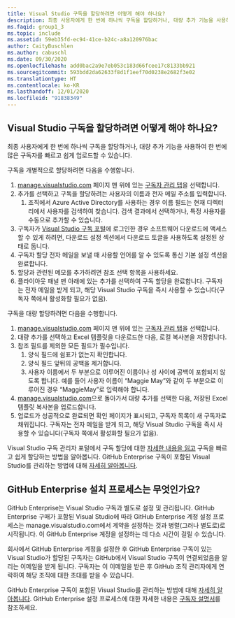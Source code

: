 ```yaml
---
title: Visual Studio 구독을 할당하려면 어떻게 해야 하나요?
description: 최종 사용자에게 한 번에 하나씩 구독을 할당하거나, 대량 추가 기능을 사용하여 한 번에 많은...
ms.faqid: group1_3
ms.topic: include
ms.assetid: 59eb35fd-ec94-41ce-b24c-a8a120976bac
author: CaityBuschlen
ms.author: cabuschl
ms.date: 09/30/2020
ms.openlocfilehash: add0bac2a9e7eb053c183d66fcee17c8133bb921
ms.sourcegitcommit: 593bdd2da62633f8d1f1eef70d0238e2682f3e02
ms.translationtype: HT
ms.contentlocale: ko-KR
ms.lasthandoff: 12/01/2020
ms.locfileid: "91838349"
---
```

## <a name="how-do-i-assign-visual-studio-subscriptions"></a>Visual Studio 구독을 할당하려면 어떻게 해야 하나요?

최종 사용자에게 한 번에 하나씩 구독을 할당하거나, 대량 추가 기능을 사용하여 한 번에 많은 구독자를 빠르고 쉽게 업로드할 수 있습니다.

구독을 개별적으로 할당하려면 다음을 수행합니다.

1. [manage.visualstudio.com](https://manage.visualstudio.com) 페이지 맨 위에 있는 [구독자 관리 탭](https://manage.visualstudio.com/subscribers)을 선택합니다.
2. 추가를 선택하고 구독을 할당하려는 사용자의 이름과 전자 메일 주소를 입력합니다.
    1. 조직에서 Azure Active Directory를 사용하는 경우 이름 필드는 현재 디렉터리에서 사용자를 검색하여 찾습니다. 검색 결과에서 선택하거나, 특정 사용자를 수동으로 추가할 수 있습니다.
3. 구독자가 [Visual Studio 구독 포털](https://my.visualstudio.com/)에 로그인한 경우 소프트웨어 다운로드에 액세스할 수 있게 하려면, 다운로드 설정 섹션에서 다운로드 토글을 사용하도록 설정된 상태로 둡니다.
4. 구독자 할당 전자 메일을 보낼 때 사용할 언어를 알 수 있도록 통신 기본 설정 섹션을 완료합니다.
5. 할당과 관련된 메모를 추가하려면 참조 선택 항목을 사용하세요.
6. 플라이아웃 패널 맨 아래에 있는 추가를 선택하여 구독 할당을 완료합니다. 구독자는 전자 메일을 받게 되고, 해당 Visual Studio 구독을 즉시 사용할 수 있습니다(구독자 쪽에서 활성화할 필요가 없음).

구독을 대량 할당하려면 다음을 수행합니다.

1. [manage.visualstudio.com](https://manage.visualstudio.com) 페이지 맨 위에 있는 [구독자 관리 탭](https://manage.visualstudio.com/subscribers)을 선택합니다.
2. 대량 추가를 선택하고 Excel 템플릿을 다운로드한 다음, 로컬 복사본을 저장합니다.
3. 참조 필드를 제외한 모든 필드가 필수입니다.
    1. 양식 필드에 쉼표가 없는지 확인합니다.
    2. 양식 필드 앞뒤의 공백을 제거합니다.
    3. 사용자 이름에서 두 부분으로 이루어진 이름이나 성 사이에 공백이 포함되지 않도록 합니다. 예를 들어 사용자 이름이 “Maggie May”와 같이 두 부분으로 이루어진 경우 “MaggieMay”로 입력해야 합니다.
4. [manage.visualstudio.com](https://manage.visualstudio.com)으로 돌아가서 대량 추가를 선택한 다음, 저장된 Excel 템플릿 복사본을 업로드합니다.
5. 업로드가 성공적으로 완료되면 확인 페이지가 표시되고, 구독자 목록이 새 구독자로 채워집니다. 구독자는 전자 메일을 받게 되고, 해당 Visual Studio 구독을 즉시 사용할 수 있습니다(구독자 쪽에서 활성화할 필요가 없음).

Visual Studio 구독 관리자 포털에서 구독 할당에 대한 [자세한 내용을 읽고](https://docs.microsoft.com/visualstudio/subscriptions/assign-license#add-a-single-subscriber) 구독을 빠르고 쉽게 할당하는 방법을 알아봅니다.  GitHub Enterprise 구독이 포함된 Visual Studio를 관리하는 방법에 대해 [자세히 알아봅니다](https://docs.microsoft.com/visualstudio/subscriptions/assign-github). 

## <a name="what-is-the-github-enterprise-setup-process"></a>GitHub Enterprise 설치 프로세스는 무엇인가요? 

GitHub Enterprise는 Visual Studio 구독과 별도로 설정 및 관리됩니다. GitHub Enterprise 구매가 포함된 Visual Studio에 따라 GitHub Enterprise 계정 설정 프로세스는 manage.visualstudio.com에서 계약을 설정하는 것과 병렬(그러나 별도로)로 시작됩니다. 이 GitHub Enterprise 계정을 설정하는 데 다소 시간이 걸릴 수 있습니다.  

회사에서 GitHub Enterprise 계정을 설정한 후 GitHub Enterprise 구독이 있는 Visual Studio가 할당된 구독자는 GitHub에서 Visual Studio 구독이 연결되었음을 알리는 이메일을 받게 됩니다. 구독자는 이 이메일을 받은 후 GitHub 조직 관리자에게 연락하여 해당 조직에 대한 초대를 받을 수 있습니다. 

GitHub Enterprise 구독이 포함된 Visual Studio를 관리하는 방법에 대해 [자세히 알아봅니다](https://docs.microsoft.com/visualstudio/subscriptions/assign-github). GitHub Enterprise 설정 프로세스에 대한 자세한 내용은 [구독자 설명서](https://docs.microsoft.com/visualstudio/subscriptions/access-github)를 참조하세요. 